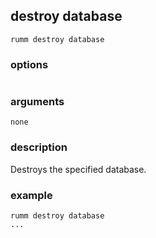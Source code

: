 ## destroy database

```
rumm destroy database
```

### options

```
```

### arguments

```
none
```

### description
Destroys the specified database.

### example

```
rumm destroy database
...
```
